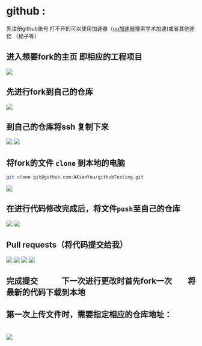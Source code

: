 # github :



先注册github账号    打不开的可以使用加速器（[uu加速器](https://uu.163.com/)搜索学术加速)或者其他途径 （梯子等）

## 进入想要fork的主页  即相应的工程项目  
![](./images/1.jpg)

## 先进行fork到自己的仓库
![](./images/2.jpg)

## 到自己的仓库将ssh 复制下来
![](./images/3.jpg)
![](./images/4.jpg)

## 将fork的文件 `clone` 到本地的电脑
```bash
git clone git@github.com:AXianYou/githubTesting.git
```
![](./images/5.jpg)



## 在进行代码修改完成后，将文件`push`至自己的仓库
![](./images/6.jpg)
![](./images/7.jpg)



## Pull requests（将代码提交给我）
![](./images/8.jpg)
![](./images/9.jpg)
![](./images/10.jpg)
![](./images/11.jpg)

##  完成提交　　　下一次进行更改时首先fork一次　　将最新的代码下载到本地





##  第一次上传文件时，需要指定相应的仓库地址：

## ![](./images/12.jpg) 　　　